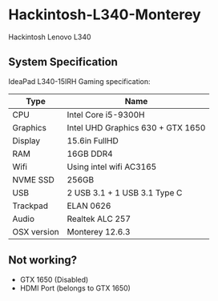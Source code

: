 # Hackintosh-L340-Monterey
Hackintosh Lenovo L340

## System Specification

IdeaPad L340-15IRH Gaming specification:

| Type | Name |
| --- | --- | 
| CPU | Intel Core i5-9300H | 
| Graphics | Intel UHD Graphics 630 + GTX 1650 | 
| Display | 15.6in FullHD | |
| RAM | 16GB DDR4 |
| Wifi| Using intel wifi AC3165 |
| NVME SSD | 256GB |
| USB | 2 USB 3.1 + 1 USB 3.1 Type C | 
| Trackpad | ELAN 0626 |
| Audio | Realtek ALC 257 |
| OSX version| Monterey 12.6.3 |

## Not working?

- GTX 1650 (Disabled)
- HDMI Port (belongs to GTX 1650)
